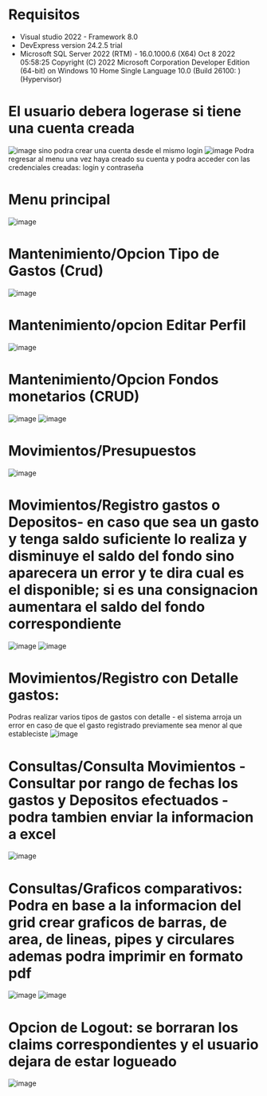 # Requisitos
- Visual studio 2022 - Framework 8.0
- DevExpress version 24.2.5 trial
- Microsoft SQL Server 2022 (RTM) - 16.0.1000.6 (X64)   Oct  8 2022 05:58:25   Copyright (C) 2022 Microsoft Corporation  Developer Edition (64-bit) on Windows 10 Home Single Language 10.0 <X64> (Build 26100: ) (Hypervisor) 

# El usuario debera logerase si tiene una cuenta creada
![image](https://github.com/user-attachments/assets/e41f2cfe-9697-4789-8a5d-5ea4608781df)
sino podra crear una cuenta desde el mismo login
![image](https://github.com/user-attachments/assets/af6342a0-a504-4048-ad43-927f466a868e)
Podra regresar al menu una vez haya creado su cuenta y podra acceder con las credenciales creadas: login y contraseña
# Menu principal
![image](https://github.com/user-attachments/assets/81741387-872f-40ec-89b8-0215d030f811)
# Mantenimiento/Opcion Tipo de Gastos (Crud)
![image](https://github.com/user-attachments/assets/5a7e44a9-a0ef-4367-83fc-75df7ffcb662)
# Mantenimiento/opcion Editar Perfil
![image](https://github.com/user-attachments/assets/15c8249f-2f2d-449c-92af-89c128ace02f)
# Mantenimiento/Opcion Fondos monetarios (CRUD)
![image](https://github.com/user-attachments/assets/415ba028-c47a-4fbe-b52c-01a4dfc0d8f8)
![image](https://github.com/user-attachments/assets/315b017e-10e7-4c9e-b26e-a204f5006b50)
# Movimientos/Presupuestos
![image](https://github.com/user-attachments/assets/03bc4634-731a-49c4-bc7d-92f574a067bf)
# Movimientos/Registro gastos o Depositos- en caso que sea un gasto y tenga saldo suficiente lo realiza y disminuye el saldo del fondo sino aparecera un error y te dira cual es el disponible; si es una consignacion aumentara el saldo del fondo correspondiente
![image](https://github.com/user-attachments/assets/3eb75492-ba8b-4a5c-804b-5701f0eadf40)
![image](https://github.com/user-attachments/assets/c567dca4-7eeb-4096-8b51-12f6119cf992)
# Movimientos/Registro con Detalle gastos: 
Podras realizar varios tipos de gastos con detalle - el sistema arroja un error en caso de que el gasto registrado previamente sea menor al que estableciste
![image](https://github.com/user-attachments/assets/05bd2e92-d6f6-46e0-be3c-527621dd4325)

# Consultas/Consulta Movimientos - Consultar por rango de fechas los gastos y Depositos efectuados - podra tambien enviar la informacion a excel
![image](https://github.com/user-attachments/assets/372d9dfb-fc6e-431d-ba09-3a4f1261bb85)
# Consultas/Graficos comparativos: Podra en base a la informacion del grid crear graficos de barras, de area, de lineas, pipes y circulares ademas podra imprimir en formato pdf
![image](https://github.com/user-attachments/assets/ad1c4154-60a8-4531-ae11-59b007cc0afb)
![image](https://github.com/user-attachments/assets/a39a2e0e-e016-4866-8274-93fca09be96e)
# Opcion de Logout: se borraran los claims correspondientes y el usuario dejara de estar logueado
![image](https://github.com/user-attachments/assets/776bab89-b232-413a-9e74-06c622d13f43)












